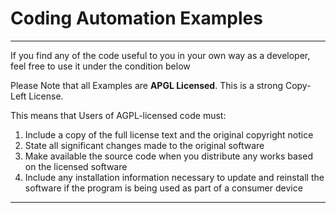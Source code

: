 # Coding Automation Examples
------

If you find any of the code useful to you in your own way as a developer, feel free to use it under the condition below

Please Note that all Examples are **APGL Licensed**. This is a strong Copy-Left License. 

This means that Users of AGPL-licensed code must:

1. Include a copy of the full license text and the original copyright notice
2. State all significant changes made to the original software
3. Make available the source code when you distribute any works based on the licensed software
4. Include any installation information necessary to update and reinstall the software if the program is being used as part of a consumer device

------

